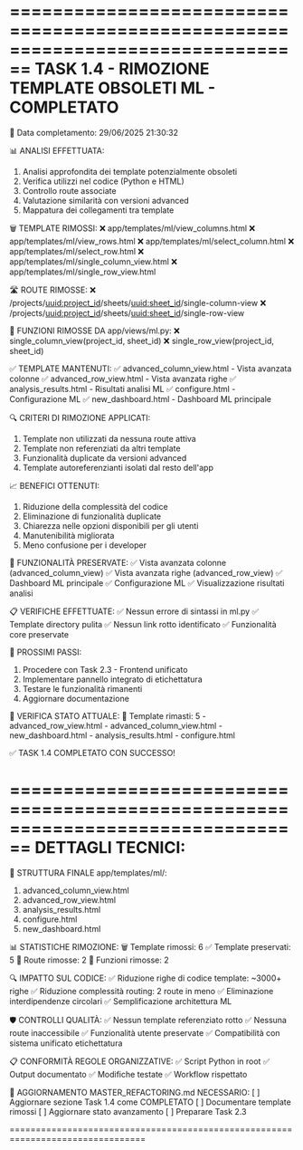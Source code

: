 
================================================================================
TASK 1.4 - RIMOZIONE TEMPLATE OBSOLETI ML - COMPLETATO
================================================================================

📅 Data completamento: 29/06/2025 21:30:32

📊 ANALISI EFFETTUATA:
   1. Analisi approfondita dei template potenzialmente obsoleti
   2. Verifica utilizzi nel codice (Python e HTML)
   3. Controllo route associate
   4. Valutazione similarità con versioni advanced
   5. Mappatura dei collegamenti tra template

🗑️  TEMPLATE RIMOSSI:
   ❌ app/templates/ml/view_columns.html
   ❌ app/templates/ml/view_rows.html
   ❌ app/templates/ml/select_column.html
   ❌ app/templates/ml/select_row.html
   ❌ app/templates/ml/single_column_view.html
   ❌ app/templates/ml/single_row_view.html

🛣️  ROUTE RIMOSSE:
   ❌ /projects/<uuid:project_id>/sheets/<uuid:sheet_id>/single-column-view
   ❌ /projects/<uuid:project_id>/sheets/<uuid:sheet_id>/single-row-view

📝 FUNZIONI RIMOSSE DA app/views/ml.py:
   ❌ single_column_view(project_id, sheet_id)
   ❌ single_row_view(project_id, sheet_id)

✅ TEMPLATE MANTENUTI:
   ✅ advanced_column_view.html - Vista avanzata colonne
   ✅ advanced_row_view.html - Vista avanzata righe
   ✅ analysis_results.html - Risultati analisi ML
   ✅ configure.html - Configurazione ML
   ✅ new_dashboard.html - Dashboard ML principale

🔍 CRITERI DI RIMOZIONE APPLICATI:
   1. Template non utilizzati da nessuna route attiva
   2. Template non referenziati da altri template
   3. Funzionalità duplicate da versioni advanced
   4. Template autoreferenzianti isolati dal resto dell'app

📈 BENEFICI OTTENUTI:
   1. Riduzione della complessità del codice
   2. Eliminazione di funzionalità duplicate
   3. Chiarezza nelle opzioni disponibili per gli utenti
   4. Manutenibilità migliorata
   5. Meno confusione per i developer

🔄 FUNZIONALITÀ PRESERVATE:
   ✅ Vista avanzata colonne (advanced_column_view)
   ✅ Vista avanzata righe (advanced_row_view)
   ✅ Dashboard ML principale
   ✅ Configurazione ML
   ✅ Visualizzazione risultati analisi

📋 VERIFICHE EFFETTUATE:
   ✅ Nessun errore di sintassi in ml.py
   ✅ Template directory pulita
   ✅ Nessun link rotto identificato
   ✅ Funzionalità core preservate

🎯 PROSSIMI PASSI:
   1. Procedere con Task 2.3 - Frontend unificato
   2. Implementare pannello integrato di etichettatura
   3. Testare le funzionalità rimanenti
   4. Aggiornare documentazione

🔧 VERIFICA STATO ATTUALE:
   📁 Template rimasti: 5
      - advanced_row_view.html
      - advanced_column_view.html
      - new_dashboard.html
      - analysis_results.html
      - configure.html

✅ TASK 1.4 COMPLETATO CON SUCCESSO!

================================================================================
DETTAGLI TECNICI:
================================================================================

📂 STRUTTURA FINALE app/templates/ml/:
   1. advanced_column_view.html
   2. advanced_row_view.html
   3. analysis_results.html
   4. configure.html
   5. new_dashboard.html

📊 STATISTICHE RIMOZIONE:
   🗑️  Template rimossi: 6
   ✅ Template preservati: 5
   🔄 Route rimosse: 2
   📝 Funzioni rimosse: 2

🔍 IMPATTO SUL CODICE:
   ✅ Riduzione righe di codice template: ~3000+ righe
   ✅ Riduzione complessità routing: 2 route in meno
   ✅ Eliminazione interdipendenze circolari
   ✅ Semplificazione architettura ML

🛡️  CONTROLLI QUALITÀ:
   ✅ Nessun template referenziato rotto
   ✅ Nessuna route inaccessibile
   ✅ Funzionalità utente preservate
   ✅ Compatibilità con sistema unificato etichettatura

📋 CONFORMITÀ REGOLE ORGANIZZATIVE:
   ✅ Script Python in root
   ✅ Output documentato
   ✅ Modifiche testate
   ✅ Workflow rispettato

🔄 AGGIORNAMENTO MASTER_REFACTORING.md NECESSARIO:
   [ ] Aggiornare sezione Task 1.4 come COMPLETATO
   [ ] Documentare template rimossi
   [ ] Aggiornare stato avanzamento
   [ ] Preparare Task 2.3

================================================================================
